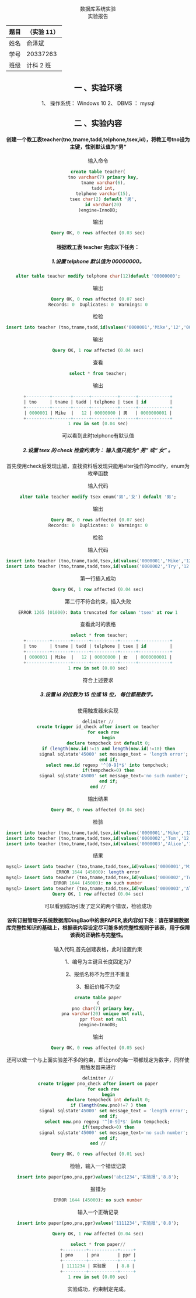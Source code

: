 <center>数据库系统实验<center>
<center>实验报告<center>

| 题目 | （实验 11） |
| ---- | ----------- |
| 姓名 | 俞泽斌      |
| 学号 | 20337263    |
| 班级 | 计科 2 班   |

## 一 、实验环境

1、 操作系统： Windows 10
2、 DBMS ： mysql 

## 二 、实验内容

#### 创建一个教工表teacher(tno,tname,tadd,telphone,tsex,id)，将教工号tno设为主键，性别默认值为“男“

输入命令

```sql
create table teacher(
	tno varchar(7) primary key,
	tname varchar(6),
	tadd int,
	telphone varchar(15),
	tsex char(2) default '男',
	id varchar(20)
)engine=InnoDB;
```

输出

```sql
Query OK, 0 rows affected (0.03 sec)
```

#### 根据教工表 teacher 完成以下任务：  

##### 1.设置 telphone 默认值为 00000000。  

```sql
alter table teacher modify telphone char(12)default '00000000';
```

输出

```sql
Query OK, 0 rows affected (0.07 sec)
Records: 0  Duplicates: 0  Warnings: 0
```

检验

```sql
insert into teacher (tno,tname,tadd,id)values('0000001','Mike','12','0000000001')
```

输出

```sql
Query OK, 1 row affected (0.04 sec)
```

查看

```sql
select * from teacher;
```

输出

```sql
+---------+-------+------+----------+------+------------+
| tno     | tname | tadd | telphone | tsex | id         |
+---------+-------+------+----------+------+------------+
| 0000001 | Mike  |   12 | 00000000 | 男   | 0000000001 |
+---------+-------+------+----------+------+------------+
1 row in set (0.04 sec)
```

可以看到此时telphone有默认值

##### 2.设置 tsex 的 check 检查约束为： 输入值只能为“ 男” 或“ 女” 。  

首先使用check后发现出错，查找资料后发现只能用alter操作的modify，enum为枚举函数

输入代码

```sql
alter table teacher modify tsex enum('男','女') default '男';
```

输出

```sql
Query OK, 0 rows affected (0.07 sec)
Records: 0  Duplicates: 0  Warnings: 0
```

检验

输入代码

```sql
insert into teacher (tno,tname,tadd,tsex,id)values('0000001','Mike','12','女','0000000001');
insert into teacher (tno,tname,tadd,tsex,id)values('0000002','Try','12','中','0000000002');
```

第一行插入成功

```sql
Query OK, 1 row affected (0.04 sec)
```

第二行不符合约束，插入失败

```sql
ERROR 1265 (01000): Data truncated for column 'tsex' at row 1
```

查看此时的表格

```sql
 select * from teacher;
+---------+-------+------+----------+------+------------+
| tno     | tname | tadd | telphone | tsex | id         |
+---------+-------+------+----------+------+------------+
| 0000001 | Mike  |   12 | 00000000 | 女   | 0000000001 |
+---------+-------+------+----------+------+------------+
1 row in set (0.00 sec)
```

符合上述要求

##### 3.设置 id 的位数为 15 位或 18 位， 每位都是数字。  

使用触发器来实现

```sql
delimiter //
create trigger id_check after insert on teacher
	for each row
		begin
		declare tempcheck int default 0;
		if (length(new.id)!=15 and length(new.id)!=18) then
			signal sqlstate'45000' set message_text = 'length error';
		end if;
		select new.id regexp '^[0-9]*$' into tempcheck; 
		if(tempcheck=0) then
			signal sqlstate'45000' set message_text='no such number';
		end if;
end //
```

输出结果

```sql
Query OK, 0 rows affected (0.04 sec)
```

检验

```sql
insert into teacher (tno,tname,tadd,tsex,id)values('0000001','Mike','12','女','1');
insert into teacher (tno,tname,tadd,tsex,id)values('0000002','Tom','12','男','abc000000000000');
insert into teacher (tno,tname,tadd,tsex,id)values('0000003','Alice','12','女','000000000000001');

```

结果

```sql
mysql> insert into teacher (tno,tname,tadd,tsex,id)values('0000001','Mike','12','女','1');
ERROR 1644 (45000): length error
mysql> insert into teacher (tno,tname,tadd,tsex,id)values('0000002','Tom','12','男','abc000000000000');
ERROR 1644 (45000): no such number
mysql> insert into teacher (tno,tname,tadd,tsex,id)values('0000003','Alice','12','女','000000000000001');
Query OK, 1 row affected (0.04 sec)
```

可以看到成功引发了定义的两个错误，检验成功

#### 设有订报管理子系统数据库DingBao中的表PAPER,表内容如下表：请在掌握数据库完整性知识的基础上，根据表内容设定尽可能多的完整性规则于该表，用于保障该表的正确性与完整性。

输入代码,首先创建表格，此时设置约束

1、编号为主键且长度固定为7

2、报纸名称不为空且不重复

3、报纸价格不为空

```sql
create table paper
(
	pno char(7) primary key,
	pna varchar(20) unique not null,
	ppr float not null
)engine=InnoDB;

```

输出

```sql
Query OK, 0 rows affected (0.05 sec)
```

还可以做一个与上面实验差不多的约束，即让pno的每一项都规定为数字，同样使用触发器来进行

```sql
delimiter //
create trigger pno_check after insert on paper
	for each row
		begin
		declare tempcheck int default 0;
		if (length(new.pno)!=7 ) then
			signal sqlstate'45000' set message_text = 'length error';
		end if;
		select new.pno regexp '^[0-9]*$' into tempcheck; 
		if(tempcheck=0) then
			signal sqlstate'45000' set message_text='no such number';
		end if;
end //
```

```sql
Query OK, 0 rows affected (0.01 sec)
```

检验，输入一个错误记录

```sql
insert into paper(pno,pna,ppr)values('abc1234','实验报','8.8');
```

报错为

```sql
ERROR 1644 (45000): no such number
```

输入一个正确记录

```sql
insert into paper(pno,pna,ppr)values('1111234','实验报','8.8');
```

```sql
Query OK, 1 row affected (0.04 sec)
```

```sql
select * from paper//
+---------+-----------+-----+
| pno     | pna       | ppr |
+---------+-----------+-----+
| 1111234 | 实验报    | 8.8 |
+---------+-----------+-----+
1 row in set (0.00 sec)
```

实验成功，约束制定完成。